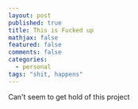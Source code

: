 ```yaml
---
layout: post
published: true
title: This is Fucked up
mathjax: false
featured: false
comments: false
categories: 
  - personal
tags: "shit, happens"
---
```


Can't seem to get hold of this project